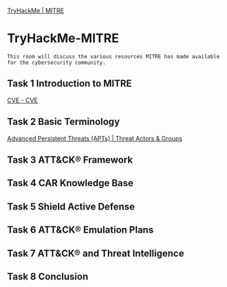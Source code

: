 [TryHackMe | MITRE](https://tryhackme.com/room/mitre)
# TryHackMe-MITRE
`This room will discuss the various resources MITRE has made available for the cybersecurity community.`

## Task 1 Introduction to MITRE
[CVE - CVE](https://cve.mitre.org/)

## Task 2 Basic Terminology
[Advanced Persistent Threats (APTs) | Threat Actors &amp; Groups](https://www.mandiant.com/resources/apt-groups)

## Task 3 ATT&CK® Framework
## Task 4 CAR Knowledge Base
## Task 5 Shield Active Defense
## Task 6 ATT&CK® Emulation Plans
## Task 7 ATT&CK® and Threat Intelligence
## Task 8 Conclusion

